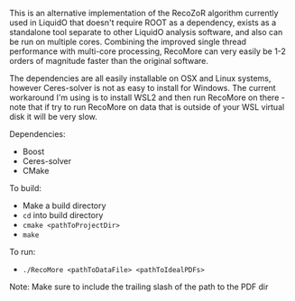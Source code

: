 This is an alternative implementation of the RecoZoR algorithm currently used in LiquidO that doesn't require ROOT as a dependency, exists as a standalone tool separate to other LiquidO analysis software, and also can be run on multiple cores. Combining the improved single thread performance with multi-core processing, RecoMore can very easily be 1-2 orders of magnitude faster than the original software.

The dependencies are all easily installable on OSX and Linux systems, however Ceres-solver is not as easy to install for Windows. The current workaround I'm using is to install WSL2 and then run RecoMore on there - note that if try to run RecoMore on data that is outside of your WSL virtual disk it will be very slow.

Dependencies:

- Boost
- Ceres-solver
- CMake


To build:
- Make a build directory
- `cd` into build directory
- `cmake <pathToProjectDir>`
- `make`


To run:
- `./RecoMore <pathToDataFile> <pathToIdealPDFs>`

Note: Make sure to include the trailing slash of the path to the PDF dir
